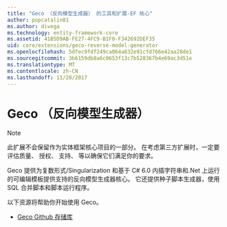 ```yaml
---
title: "Geco （反向模型生成器） 的工具和扩展-EF 核心"
author: popcatalin81
ms.author: divega
ms.technology: entity-framework-core
ms.assetid: 41B5D9AB-FE27-4FC9-B1F0-F342692DEF35
uid: core/extensions/geco-reverse-model-generator
ms.openlocfilehash: 5dfec9fdf249ca064a832e91cfd766e42aa28de1
ms.sourcegitcommit: 3b6159db8a6c0653f13c7b528367b4e69ac3d51e
ms.translationtype: MT
ms.contentlocale: zh-CN
ms.lasthandoff: 11/28/2017
---
```

# <a name="geco-reverse-model-generator"></a>Geco （反向模型生成器）

> [!NOTE]  
> 此扩展不会保留作为实体框架核心项目的一部分。 在考虑第三方扩展时，一定要评估质量、 授权、 支持、 等以确保它们满足你的要求。

Geco 提供为复数形式/Singularization 和基于 C# 6.0 内插字符串和.Net 上运行的可编辑模板提供支持的反向模型生成器核心。 它还提供种子脚本生成器，使用 SQL 合并脚本和脚本运行程序。

以下资源将帮助你开始使用 Geco。
* [Geco Github 存储库](https://github.com/iQuarc/Geco)

